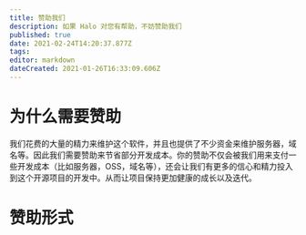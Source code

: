 ```yaml
---
title: 赞助我们
description: 如果 Halo 对您有帮助，不妨赞助我们
published: true
date: 2021-02-24T14:20:37.877Z
tags: 
editor: markdown
dateCreated: 2021-01-26T16:33:09.606Z
---
```


# 为什么需要赞助

我们花费的大量的精力来维护这个软件，并且也提供了不少资金来维护服务器，域名等。因此我们需要赞助来节省部分开发成本。你的赞助不仅会被我们用来支付一些开发成本（比如服务器，OSS，域名等），还会让我们有更多的信心和精力投入到这个开源项目的开发中。从而让项目保持更加健康的成长以及迭代。

# 赞助形式

